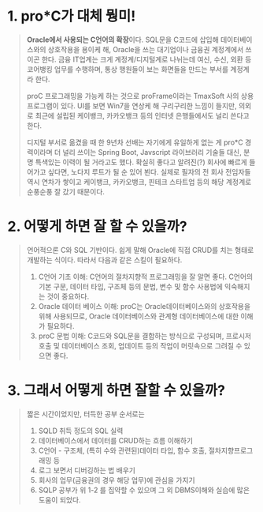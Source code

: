 # 1. pro*C가 대체 뭥미!

> **Oracle에서 사용되는 C언어의 확장**이다. SQL문을 C코드에 삽입해 데이터베이스와의 상호작용을 용이케 해, Oracle을 쓰는 대기업이나 금융권 계정계에서 쓰이곤 한다. 금융 IT업계는 크게 계정계/디지털계로 나뉘는데 여신, 수신, 외환 등 코어뱅킹 업무를 수행하며, 통상 행원들이 보는 화면들을 만드는 부서를 계정계라 한다. 
>
> proC 프로그래밍을 가능케 하는 것으로 proFrame이라는 TmaxSoft 사의 상용 프로그램이 있다. UI를 보면 Win7을 연상케 해 구리구리한 느낌이 들지만, 의외로 최근에 설립된 케이뱅크, 카카오뱅크 등의 인터넷 은행들에서도 널리 쓴다고 한다. 
>
> 디지털 부서로 옮겼을 때 한 9년차 선배는 자기에게 유일하게 없는 게 pro*C 경력이라며 더 널리 쓰이는 Spring Boot, Javscript 라이브러리 기술들 대신, 분명 특색있는 이력이 될 거라고도 했다. 확실히 좋다고 알려진(?) 회사에 빠르게 들어가고 싶다면, 노다지 루트가 될 순 있어 뵌다. 실제로 필자의 전 회사 전임자들 역시 연차가 쌓이고 케이뱅크, 카카오뱅크, 핀테크 스타트업 등의 해당 계정계로 순풍순풍 잘 갔기 때문이다.



# 2. 어떻게 하면 잘 할 수 있을까?

> 언어적으론 C와 SQL 기반이다. 쉽게 말해 Oracle에 직접 CRUD를 치는 형태로 개발하는 식이다. 따라서 다음과 같은 스킬이 필요하다.
>
> 1. C언어 기초 이해: C언어의 절차지향적 프로그래밍을 잘 알면 좋다. C언어의 기본 구문, 데이터 타입, 구조체 등의 문법, 변수 및 함수 사용법에 익숙해지는 것이 중요하다.
> 2. Oracle 데이터 베이스 이해: proC는 Oracle데이터베이스와의 상호작용을 위해 사용되므로, Oracle 데이터베이스와 관계형 데이터베이스에 대한 이해가 필요하다. 
> 3. proC 문법 이해: C코드와 SQL문을 결합하는 방식으로 구성되며, 프로시저 호출 및 데이터베이스 조회, 업데이트 등의 작업이 머릿속으로 그려질 수 있으면 좋다.



# 3. 그래서 어떻게 하면 잘할 수 있을까?

> 짧은 시간이었지만, 터득한 공부 순서로는
>
> 1. SQLD 취득 정도의 SQL 실력
> 2. 데이터베이스에서 데이터를 CRUD하는 흐름 이해하기
> 3. C언어 - 구조체, (특히 수와 관련된)데이터 타입, 함수 호출, 절차지향프로그래밍 등
> 4. 로그 보면서 디버깅하는 법 배우기
> 5. 회사의 업무(금융권의 경우 해당 업무)에 관심을 가지기
> 6. SQLP 공부가 위 1-2 를 집약할 수 있으며 그 외 DBMS이해와 실습에 많은 도움이 되었다.

